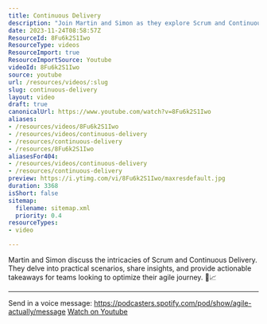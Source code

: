 ```yaml
---
title: Continuous Delivery
description: "Join Martin and Simon as they explore Scrum and Continuous Delivery, sharing insights and practical tips to enhance your agile journey. \U0001F4D8\U0001F4C8"
date: 2023-11-24T08:58:57Z
ResourceId: 8Fu6k2S1Iwo
ResourceType: videos
ResourceImport: true
ResourceImportSource: Youtube
videoId: 8Fu6k2S1Iwo
source: youtube
url: /resources/videos/:slug
slug: continuous-delivery
layout: video
draft: true
canonicalUrl: https://www.youtube.com/watch?v=8Fu6k2S1Iwo
aliases:
- /resources/videos/8Fu6k2S1Iwo
- /resources/videos/continuous-delivery
- /resources/continuous-delivery
- /resources/8Fu6k2S1Iwo
aliasesFor404:
- /resources/videos/continuous-delivery
- /resources/continuous-delivery
preview: https://i.ytimg.com/vi/8Fu6k2S1Iwo/maxresdefault.jpg
duration: 3368
isShort: false
sitemap:
  filename: sitemap.xml
  priority: 0.4
resourceTypes:
- video

---
```

 Martin and Simon discuss the intricacies of Scrum and Continuous Delivery. They delve into practical scenarios, share insights, and provide actionable takeaways for teams looking to optimize their agile journey. 📘📈


--- 

Send in a voice message: https://podcasters.spotify.com/pod/show/agile-actually/message 
 [Watch on Youtube](https://www.youtube.com/watch?v=8Fu6k2S1Iwo)
